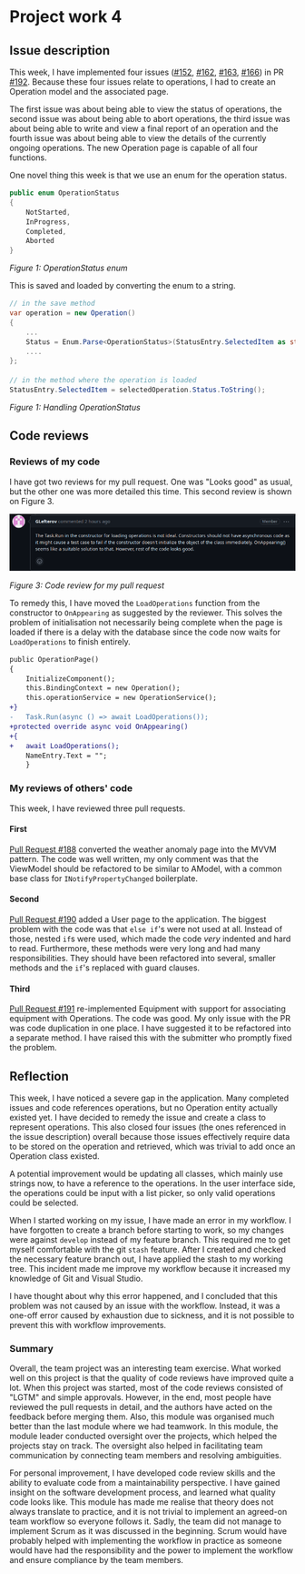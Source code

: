 # Project work 4

## Issue description

This week, I have implemented four issues
([#152](https://github.com/Software-Engineering-Red/MAUI-APP/issues/152),
[#162](https://github.com/Software-Engineering-Red/MAUI-APP/issues/162),
[#163](https://github.com/Software-Engineering-Red/MAUI-APP/issues/163),
[#166](https://github.com/Software-Engineering-Red/MAUI-APP/issues/166))
in PR [#192](https://github.com/Software-Engineering-Red/MAUI-APP/pull/192).
Because these four issues relate to operations, I had to create an Operation model and the associated page.

The first issue was about being able to view the status of operations, the second issue was about being able to abort operations,
the third issue was about being able to write and view a final report of an operation
and the fourth issue was about being able to view the details of the currently ongoing operations.
The new Operation page is capable of all four functions.

One novel thing this week is that we use an enum for the operation status.

```csharp
public enum OperationStatus
{
    NotStarted,
    InProgress,
    Completed,
    Aborted
}
```

*Figure 1: OperationStatus enum*

This is saved and loaded by converting the enum to a string.

```csharp
// in the save method
var operation = new Operation()
{
    ...
    Status = Enum.Parse<OperationStatus>(StatusEntry.SelectedItem as string),
    ....
};

// in the method where the operation is loaded
StatusEntry.SelectedItem = selectedOperation.Status.ToString();
```

*Figure 1: Handling OperationStatus*


## Code reviews

### Reviews of my code

I have got two reviews for my pull request. One was "Looks good" as usual, but the other one was more detailed this time.
This second review is shown on Figure 3.

![review3.png](./images/review3.png)

*Figure 3: Code review for my pull request*

To remedy this, I have moved the `LoadOperations` function from the constructor to `OnAppearing` as suggested by the reviewer.
This solves the problem of initialisation not necessarily being complete when the page is loaded if there is a delay with the database
since the code now waits for `LoadOperations` to finish entirely.

```diff
public OperationPage()
{
    InitializeComponent();
    this.BindingContext = new Operation();
    this.operationService = new OperationService();
+}
-   Task.Run(async () => await LoadOperations());
+protected override async void OnAppearing()
+{
+   await LoadOperations();
    NameEntry.Text = "";
    }
```

### My reviews of others' code
This week, I have reviewed three pull requests.

#### First

[Pull Request #188](https://github.com/Software-Engineering-Red/MAUI-APP/pull/188) converted the weather anomaly page into the MVVM pattern.
The code was well written, my only comment was that the ViewModel
should be refactored to be similar to AModel, with a common base class for `INotifyPropertyChanged` boilerplate.

#### Second
[Pull Request #190](https://github.com/Software-Engineering-Red/MAUI-APP/pull/190) added a User page to the application.
The biggest problem with the code was that `else if`'s were not used at all. Instead of those, nested `if`s were used,
which made the code *very* indented and hard to read. Furthermore, these methods were very long and had many responsibilities.
They should have been refactored into several, smaller methods and the `if`'s replaced with guard clauses.

#### Third
[Pull Request #191](https://github.com/Software-Engineering-Red/MAUI-APP/pull/191) re-implemented Equipment with support for associating equipment with Operations.
The code was good. My only issue with the PR was code duplication in one place. I have suggested it to be refactored into a separate method. I have raised this with the submitter who promptly
fixed the problem.


## Reflection

This week, I have noticed a severe gap in the application. Many completed issues and code references operations, but
no Operation entity actually existed yet. I have decided to remedy the issue and create a class to represent operations.
This also closed four issues (the ones referenced in the issue description) overall because those issues effectively require data to be stored on the operation and retrieved,
which was trivial to add once an Operation class existed.

A potential improvement would be updating all classes, which mainly use strings now, to have a reference to the operations.
In the user interface side, the operations could be input with a list picker, so only valid operations could be selected.

When I started working on my issue, I have made an error in my workflow. I have forgotten to create a branch before starting to work,
so my changes were against `develop` instead of my feature branch. This required me to get myself comfortable with the git `stash` feature.
After I created and checked the necessary feature branch out, I have applied the stash to my working tree.
This incident made me improve my workflow because it increased my knowledge of Git and Visual Studio.

I have thought about why this error happened, and I concluded that this problem was not caused by an issue with the workflow.
Instead, it was a one-off error caused by exhaustion due to sickness, and it is not possible to prevent this with workflow improvements.

### Summary
Overall, the team project was an interesting team exercise.
What worked well on this project is that the quality of code reviews have improved quite a lot. When this project was started,
most of the code reviews consisted of "LGTM" and simple approvals. However, in the end, most people have reviewed the pull requests in detail,
and the authors have acted on the feedback before merging them.
Also, this module was organised much better than the last module where we had teamwork. In this module, the module leader
conducted oversight over the projects, which helped the projects stay on track. The oversight also helped in facilitating team communication
by connecting team members and resolving ambiguities.

For personal improvement, I have developed code review skills and the ability to evaluate code from a maintainability perspective.
I have gained insight on the software development process, and learned what quality code looks like.
This module has made me realise that theory does not always translate to practice, and it is not trivial to implement
an agreed-on team workflow so everyone follows it. Sadly, the team did not manage to implement Scrum as it was discussed in the beginning.
Scrum would have probably helped with implementing the workflow in practice as someone would have had the responsibility and the power
to implement the workflow and ensure compliance by the team members.